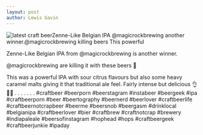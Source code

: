```yaml
---
layout: post
author: Lewis Gavin
---
```


![latest craft beerZenne-Like Belgian IPA @magicrockbrewing another winner.@magicrockbrewing killing beers This powerful](https://instagram.fman1-1.fna.fbcdn.net/vp/b54263eb6aff52ab8aa634f538f2bd38/5C8A0A0C/t51.2885-15/sh0.08/e35/s750x750/43003057_2064189903642766_8359924699644365199_n.jpg?ig_cache_key=MTg5NTcyMjI3MzczODk5MTEzOQ%3D%3D.2)

Zenne-Like Belgian IPA from @magicrockbrewing is another winner.

@magicrockbrewing are killing it with these beers 🙌

This was a powerful IPA with sour citrus flavours but also some heavy caramel malts giving it that traditional ale feel. Fairly intense but delicious 👌🍻🙌
.
.
.
.
.
.
.
#craftbeer #beerporn #beerstagram #instabeer #beergeek #ipa #craftbeerporn #beer #beertography #beernerd #beerlover #craftbeerlife #craftbeernotcrapbeer #beerme #beersnob #beergasm #drinklocal #belgianipa #craftbeerlover #bier #craftbrew #craftnotcrap #brewery #indiapaleale #beersofinstagram #hophead #hops #craftbeergeek #craftbeerjunkie #ipaday